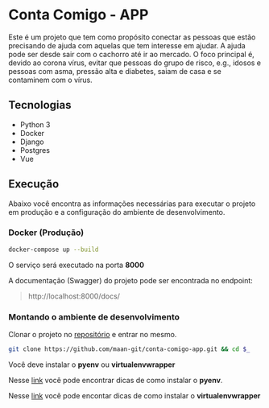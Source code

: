 # Conta Comigo - APP

Este é um projeto que tem como propósito conectar as pessoas que estão precisando de ajuda com aquelas que tem interesse em ajudar. A ajuda pode ser desde sair com o cachorro até ir ao mercado. O foco principal é, devido ao corona vírus, evitar que pessoas do grupo de risco, e.g., idosos e pessoas com asma, pressão alta e diabetes, saiam de casa e se contaminem com o vírus.

## Tecnologias 

- Python 3
- Docker
- Django
- Postgres
- Vue

## Execução

Abaixo você encontra as informações necessárias para executar o projeto em produção e a configuração do ambiente de desenvolvimento.

### Docker (Produção)

```bash
docker-compose up --build
```

O serviço será executado na porta **8000**

A documentação (Swagger) do projeto pode ser encontrada no endpoint:

> http://localhost:8000/docs/

### Montando o ambiente de desenvolvimento

Clonar o projeto no [repositório](https://github.com/maan-git/conta-comigo-app.git) e entrar no mesmo.

```bash
git clone https://github.com/maan-git/conta-comigo-app.git && cd $_
```

Você deve instalar o **pyenv** ou  **virtualenvwrapper**

Nesse [link](https://github.com/pyenv/pyenv-installer#installation--update--uninstallation) você pode encontrar dicas de como instalar o **pyenv**.

Nesse [link](https://virtualenvwrapper.readthedocs.io/en/latest/) você pode encontar dicas de como instalar o **virtualenvwrapper**
